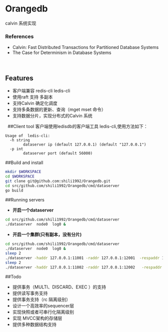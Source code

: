 # Orangedb
calvin 系统实现
### References
+ Calvin: Fast Distributed Transactions for Partitioned Database Systems
+ The Case for Determinism in Database Systems

&nbsp;      
## Features      
+ 客户端兼容 redis-cli    ledis-cli
+ 使用raft 支持 多副本
+ 支持Calvin 确定化调度
+ 支持多条数据的更新、查询（mget mset 命令）
+ 支持数据分片，实现分布式的Calvin 系统

&nbsp;
##Client tool
   客户端使用ledisdb的客户端工具 ledis-cli,使用方法如下：
```
Usage of  ledis-cli:
  -h string
        dataserver ip (default 127.0.0.1) (default "127.0.0.1")
  -p int
        dataserver port (default 56000)   
```
##Build and install
```bash
mkdir $WORKSPACE
cd $WORKSPACE
git clone git@github.com:shili1992/Orangedb.git
cd src/github.com/shili1992/Orangedb/cmd/dataserver
go build
```

##Running servers
+ **开启一个dataserver**
```bash
cd src/github.com/shili1992/Orangedb/cmd/dataserver
./dataserver  node0  log0 &
``` 
+ **开启一个集群(只有副本，没有分片)**
```bash
cd src/github.com/shili1992/Orangedb/cmd/dataserver
./dataserver  node0  log0 &
sleep 2
./dataserver -haddr 127.0.0.1:11001 -raddr 127.0.0.1:12001  -respaddr 127.0.0.1:56001  -join 127.0.0.1:11000 node1 log1 &
sleep 2
./dataserver -haddr 127.0.0.1:11002 -raddr 127.0.0.1:12002   -respaddr 127.0.0.1:56002 -join 127.0.0.1:11000 node2 log2 &
``` 



##Todo
+ 提供事务（MULTI、DISCARD、EXEC ）的支持
+ 提供读写事务支持
+ 提供事务支持（rc 隔离级别）
+ 设计一个高效率的sequencer层
+ 实现快照或者可串行化隔离级别
+ 实现 MVCC架构的存储层
+ 提供多种数据结构支持


